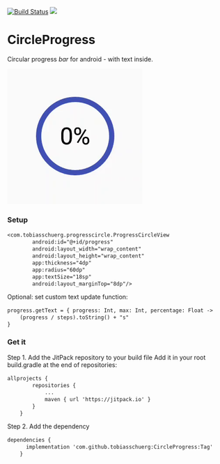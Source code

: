 [![Build Status](https://app.bitrise.io/app/d7ee707de84d8b4a/status.svg?token=x8J4C6rqpGMGRksDCoVhJw&branch=master)](https://app.bitrise.io/app/d7ee707de84d8b4a)
[![](https://jitpack.io/v/tobiasschuerg/CircleProgress.svg)](https://jitpack.io/#tobiasschuerg/CircleProgress)


# CircleProgress

Circular progress *bar* for android - with text inside.

![sample gif](sample_down.gif)

### Setup

```
<com.tobiasschuerg.progresscircle.ProgressCircleView
        android:id="@+id/progress"
        android:layout_width="wrap_content"
        android:layout_height="wrap_content"
        app:thickness="4dp"
        app:radius="60dp"
        app:textSize="18sp"
        android:layout_marginTop="8dp"/>
```

Optional: set custom text update function:
```
progress.getText = { progress: Int, max: Int, percentage: Float ->
    (progress / steps).toString() + "s"
}
```


### Get it

Step 1. Add the JitPack repository to your build file
Add it in your root build.gradle at the end of repositories:
```
allprojects {
		repositories {
			...
			maven { url 'https://jitpack.io' }
		}
	}
```
Step 2. Add the dependency
```
dependencies {
	  implementation 'com.github.tobiasschuerg:CircleProgress:Tag'
	}
```
